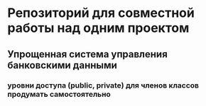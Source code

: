 # Репозиторий для совместной работы над одним проектом
## Упрощенная система управления банковскими данными


### уровни доступа (public, private) для членов классов продумать самостоятельно 
